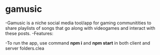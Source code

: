 # gamusic


-Gamusic is a niche social media tool/app for gaming communitities to share playlists of songs that go along with videogames and interact with these posts.
-Features:

-To run the app, use command **npm i** and **npm start** in both client and server folders.clea